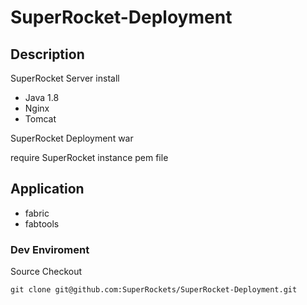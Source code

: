 SuperRocket-Deployment
======================

## Description
SuperRocket Server install
* Java 1.8
* Nginx
* Tomcat

SuperRocket Deployment war

require SuperRocket instance pem file

## Application

* fabric
* fabtools

### Dev Enviroment

Source Checkout

	git clone git@github.com:SuperRockets/SuperRocket-Deployment.git

